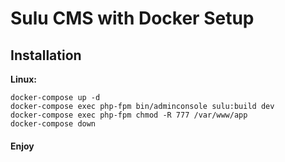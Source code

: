 # Sulu CMS with Docker Setup

## Installation
__Linux:__
```
docker-compose up -d
docker-compose exec php-fpm bin/adminconsole sulu:build dev
docker-compose exec php-fpm chmod -R 777 /var/www/app
docker-compose down
```

#### Enjoy